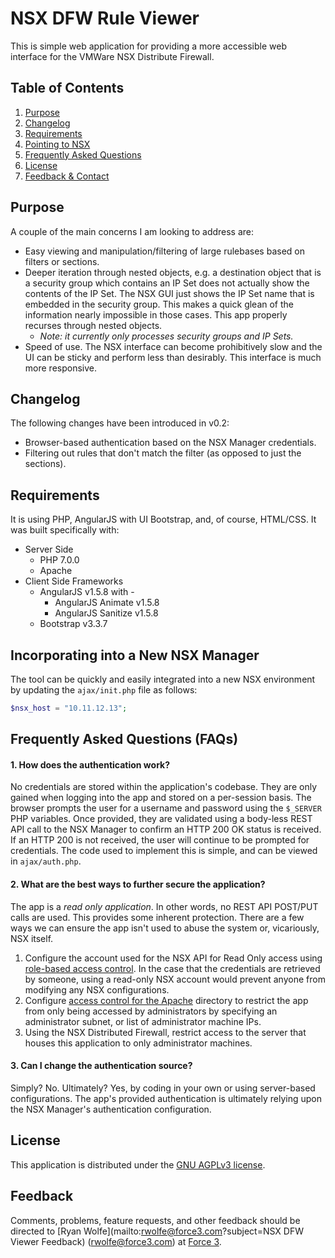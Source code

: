 # NSX DFW Rule Viewer
This is simple web application for providing a more accessible web interface for the VMWare NSX Distribute Firewall.
## Table of Contents
1. [Purpose](#purpose)
2. [Changelog](#changelog)
3. [Requirements](#requirements)
4. [Pointing to NSX](#incorporating-into-a-new-nsx-manager)
5. [Frequently Asked Questions](#frequently-asked-questions-faqs)
6. [License](#license)
7. [Feedback & Contact](#feedback)

## Purpose
A couple of the main concerns I am looking to address are:
* Easy viewing and manipulation/filtering of large rulebases based on filters or sections.
* Deeper iteration through nested objects, e.g. a destination object that is a security group which contains an IP Set does not actually show the contents of the IP Set. The NSX GUI just shows the IP Set name that is embedded in the security group. This makes a quick glean of the information nearly impossible in those cases. This app properly recurses through nested objects. 
    * *Note: it currently only processes security groups and IP Sets.*
* Speed of use. The NSX interface can become prohibitively slow and the UI can be sticky and perform less than desirably. This interface is much more responsive. 

## Changelog
The following changes have been introduced in v0.2:
* Browser-based authentication based on the NSX Manager credentials.
* Filtering out rules that don't match the filter (as opposed to just the sections).

## Requirements
It is using PHP, AngularJS with UI Bootstrap, and, of course, HTML/CSS. It was built specifically with: 
* Server Side
    * PHP 7.0.0
    * Apache
* Client Side Frameworks
    * AngularJS v1.5.8 with - 
        * AngularJS Animate v1.5.8
        * AngularJS Sanitize v1.5.8
    * Bootstrap v3.3.7

## Incorporating into a New NSX Manager
The tool can be quickly and easily integrated into a new NSX environment by updating the `ajax/init.php` file as follows: 
``` php
$nsx_host = "10.11.12.13";
```
## Frequently Asked Questions (FAQs)
#### 1. How does the authentication work? 
No credentials are stored within the application's codebase. They are only gained when logging into the app and stored on a per-session basis. The browser prompts the user for a username and password using the `$_SERVER` PHP variables. Once provided, they are validated using a body-less REST API call to the NSX Manager to confirm an HTTP 200 OK status is received. If an HTTP 200 is not received, the user will continue to be prompted for credentials. The code used to implement this is simple, and can be viewed in `ajax/auth.php`.
#### 2. What are the best ways to further secure the application?
The app is a *read only application*. In other words, no REST API POST/PUT calls are used. This provides some inherent protection. There are a few ways we can ensure the app isn't used to abuse the system or, vicariously, NSX itself.

1. Configure the account used for the NSX API for Read Only access using [role-based access control](http://www.routetocloud.com/2014/10/nsx-role-based-access-control/). In the case that the credentials are retrieved by someone, using a read-only NSX account would prevent anyone from modifying any NSX configurations.
2. Configure [access control for the Apache](https://www.cyberciti.biz/faq/apache-restrict-access-based-on-ip-address-to-selected-directories/) directory to restrict the app from only being accessed by administrators by specifying an administrator subnet, or list of administrator machine IPs.
3. Using the NSX Distributed Firewall, restrict access to the server that houses this application to only administrator machines.

#### 3. Can I change the authentication source?
Simply? No. Ultimately? Yes, by coding in your own or using server-based configurations. The app's provided authentication is ultimately relying upon the NSX Manager's authentication configuration. 
## License
This application is distributed under the [GNU AGPLv3 license](https://www.gnu.org/licenses/agpl-3.0.en.html).
## Feedback
Comments, problems, feature requests, and other feedback should be directed to [Ryan Wolfe](mailto:rwolfe@force3.com?subject=NSX DFW Viewer Feedback) (rwolfe@force3.com) at [Force 3](http://force3.com).

